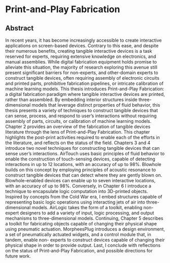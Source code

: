 # Print-and-Play Fabrication

## Abstract

In recent years, it has become increasingly accessible to create interactive applications on screen-based devices. Contrary to this ease, and despite their numerous benefits, creating tangible interactive devices is a task reserved for experts, requiring extensive knowledge on electronics, and manual assemblies. While digital fabrication equipment holds promise to alleviate this situation, the majority of research exploring this avenue still present significant barriers for non-experts, and other-domain experts to construct tangible devices, often requiring assembly of electronic circuits and printed parts, prohibitive fabrication pipelines, or intricate calibration of machine learning models.
This thesis introduces Print-and-Play Fabrication: a digital fabrication paradigm where tangible interactive devices are printed, rather than assembled. By embedding interior structures inside three-dimensional models that leverage distinct properties of fluid behavior, this thesis presents a variety of techniques to construct tangible devices that can sense, process, and respond to user’s interactions without requiring assembly of parts, circuits, or calibration of machine learning models.
Chapter 2 provides an overview of the fabrication of tangible devices literature through the lens of Print-and-Play Fabrication. This chapter highlights the post-print activities required to enable each of the efforts in the literature, and reflects on the status of the field.
Chapters 3 and 4 introduce two novel techniques for constructing tangible devices that can sense user’s interactions. AirTouch uses basic principles of fluid behavior to enable the construction of touch-sensing devices, capable of detecting interactions in up to 12 locations, with an accuracy of up to 98%. Blowhole builds on this concept by employing principles of acoustic resonance to construct tangible devices that can detect where they are gently blown on. Blowhole-enabled devices can enable up to seven interactive locations, with an accuracy of up to 98%.
Conversely, in Chapter 6 I introduce a technique to encapsulate logic computation into 3D-printed objects. Inspired by concepts from the Cold War era, I embed structures capable of representing basic logic operations using interacting jets of air into three-dimensional models. AirLogic takes the form of a toolkit, enabling non-expert designers to add a variety of input, logic processing, and output mechanisms to three-dimensional models.
Continuing, Chapter 5 describes a toolkit for fabricating objects capable of changing their physical shape using pneumatic actuation. MorpheesPlug introduces a design environment, a set of pneumatically actuated widgets, and a control module that, in tandem, enable non- experts to construct devices capable of changing their physical shape in order to provide output.
Last, I conclude with reflections on the status of Print-and-Play Fabrication, and possible directions for future work.